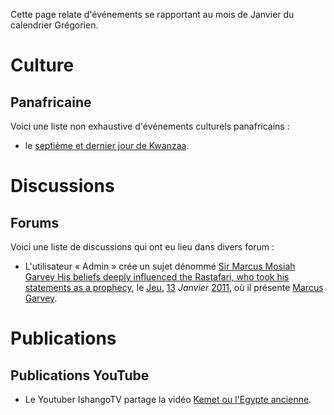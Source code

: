<!-- TITLE: 01 - Janvier -->
<!-- SUBTITLE: Événement s'étant produit un Janvier -->

Cette page relate d'événements se rapportant au mois de Janvier du calendrier Grégorien.

# Culture
## Panafricaine
Voici une liste non exhaustive d'événements culturels panafricains :
* le [septième et dernier jour de Kwanzaa](/culture/panafricaine/kwanzaa#les-nguzo-saba).

# Discussions
## Forums
Voici une liste de discussions qui ont eu lieu dans divers forum :
* L'utilisateur « Admin » crée un sujet dénommé [Sir Marcus Mosiah Garvey His beliefs deeply influenced the Rastafari, who took his statements as a prophecy](http://join.clubme.net/t26-sir-marcus-mosiah-garvey-his-beliefs-deeply-influenced-the-rastafari-who-took-his-statements-as-a-prophecy#26), le [Jeu.](/histoire/date/calendrier-gregorien/par-jour-de-la-semaine/jeudi) [13](/histoire/date/calendrier-gregorien/par-jour/13) *Janvier* [2011](/histoire/date/calendrier-gregorien/par-annee/2011), où il présente [Marcus Garvey](/personnalite/homme/polymathe/caraibes/midi/colonie/xamayca/marcus-gavey).

# Publications
## Publications YouTube
* Le Youtuber IshangoTV partage la vidéo [Kemet ou l'Egypte ancienne](https://www.youtube.com/watch?v=lfS4IzC4eLM).